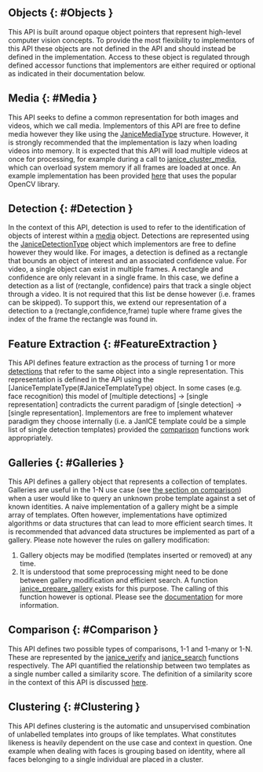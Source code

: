 ## Objects {: #Objects }

This API is built around opaque object pointers that represent high-level
computer vision concepts. To provide the most flexibility to implementors
of this API these objects are not defined in the API and should instead
be defined in the implementation. Access to these object is regulated
through defined accessor functions that implementors are either required
or optional as indicated in their documentation below.

## Media {: #Media }

This API seeks to define a common representation for both images and videos,
which we call media. Implementors of this API are free to define media however
they like using the [JaniceMediaType](objects.md#JaniceMediaType) structure. However, it is
strongly recommended that the implementation is lazy when loading videos into
memory. It is expected that this API will load multiple videos at once for
processing, for example during a call to
[janice_cluster_media](functions.md#JaniceClusterMedia), which can overload system memory
if all frames are loaded at once. An example implementation has been provided
[here](https://github.com/Noblis/janice/implementations/opencv_io/opencv_io.h) that uses the popular OpenCV
library.

## Detection {: #Detection }

In the context of this API, detection is used to refer to the identification of
objects of interest within a [media](#Media) object. Detections are represented
using the [JaniceDetectionType](objects.md#JaniceDetectionType) object which implementors
are free to define however they would like. For images, a detection is defined
as a rectangle that bounds an object of interest and an associated confidence
value. For video, a single object can exist in multiple frames. A rectangle and
confidence are only relevant in a single frame. In this case, we define a
detection as a list of (rectangle, confidence) pairs that track a single object
through a video. It is not required that this list be dense however (i.e.
frames can be skipped). To support this, we extend our representation of a
detection to a (rectangle,confidence,frame) tuple where frame gives the index
of the frame the rectangle was found in.

## Feature Extraction {: #FeatureExtraction }

This API defines feature extraction as the process of turning 1 or more
[detections](#Detection) that refer to the same object into a single
representation. This representation is defined in the API using the
[JaniceTemplateType(#JaniceTemplateType) object. In some cases (e.g. face
recognition) this model of [multiple detections] -> [single representation]
contradicts the current paradigm of [single detection] -> [single
representation]. Implementors are free to implement whatever paradigm they
choose internally (i.e. a JanICE template could be a simple list of single
detection templates) provided the [comparison](#Comparison) functions work
appropriately.

## Galleries {: #Galleries }

This API defines a gallery object that represents a collection of templates.
Galleries are useful in the 1-N use case (see
[the section on comparison](#Comparison)) when a user would like to query an
unknown probe template against a set of known identities. A naive
implementation of a gallery might be a simple array of templates. Often
however, implementations have optimized algorithms or data structures that can
lead to more efficient search times. It is recommended that advanced data
structures be implemented as part of a gallery. Please note however the rules
on gallery modification:

1. Gallery objects may be modified (templates inserted or removed) at any time.
2. It is understood that some preprocessing might need to be done between
   gallery modification and efficient search. A function
   [janice_prepare_gallery](functions.md#JanicePrepareGallery) exists for this
   purpose. The calling of this function however is optional. Please see the
   [documentation](functions.md#JanicePrepareGallery) for more information.

## Comparison {: #Comparison }

This API defines two possible types of comparisons, 1-1 and 1-many or 1-N.
These are represented by the [janice_verify](functions.md#JaniceVerify) and
[janice_search](functions.md#JaniceSearch) functions respectively. The API
quantified the relationship between two templates as a single number called a
similarity score. The definition of a similarity score in the context of this
API is discussed [here](functions.md#JaniceVerifySimilarityScore).

## Clustering {: #Clustering }

This API defines clustering is the automatic and unsupervised combination of unlabelled templates into groups of like templates. What constitutes
likeness is heavily dependent on the use case and context in question. One
example when dealing with faces is grouping based on identity, where all faces
belonging to a single individual are placed in a cluster.
